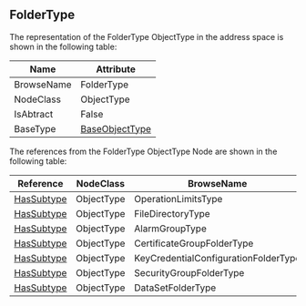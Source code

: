 <!-- objecttype -->
## FolderType
The representation of the FolderType ObjectType in the address space is shown in the following table:  

|Name|Attribute|
|---|---|
|BrowseName|FolderType|
|NodeClass|ObjectType|
|IsAbtract|False|
|BaseType|[BaseObjectType](../../../Part5/ObjectTypes/BaseObjectType/readme.md)|

The references from the FolderType ObjectType Node are shown in the following table:  

|Reference|NodeClass|BrowseName|DataType|TypeDefinition|ModellingRule|
|---|---|---|---|---|---|
|[HasSubtype](../../../Part3/ReferenceTypes/HasSubtype/readme.md)|ObjectType|OperationLimitsType||||
|[HasSubtype](../../../Part3/ReferenceTypes/HasSubtype/readme.md)|ObjectType|FileDirectoryType||||
|[HasSubtype](../../../Part3/ReferenceTypes/HasSubtype/readme.md)|ObjectType|AlarmGroupType||||
|[HasSubtype](../../../Part3/ReferenceTypes/HasSubtype/readme.md)|ObjectType|CertificateGroupFolderType||||
|[HasSubtype](../../../Part3/ReferenceTypes/HasSubtype/readme.md)|ObjectType|KeyCredentialConfigurationFolderType||||
|[HasSubtype](../../../Part3/ReferenceTypes/HasSubtype/readme.md)|ObjectType|SecurityGroupFolderType||||
|[HasSubtype](../../../Part3/ReferenceTypes/HasSubtype/readme.md)|ObjectType|DataSetFolderType||||


